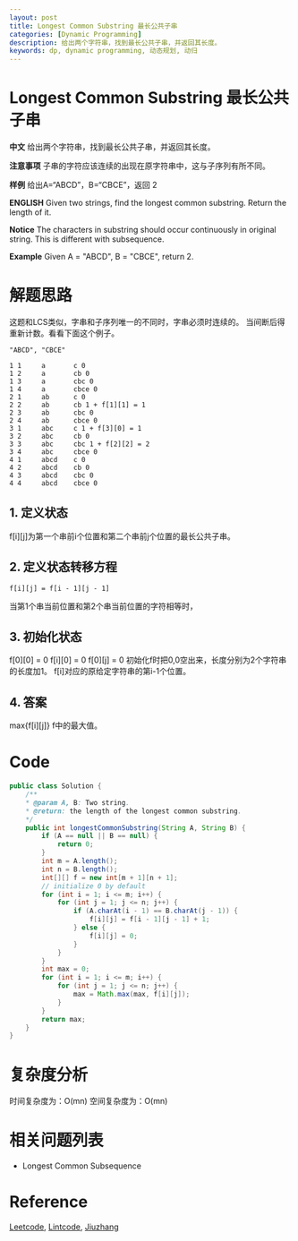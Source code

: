 ```yaml
---
layout: post
title: Longest Common Substring 最长公共子串
categories: [Dynamic Programming]
description: 给出两个字符串，找到最长公共子串，并返回其长度。
keywords: dp, dynamic programming, 动态规划, 动归
---
```


# Longest Common Substring 最长公共子串
**中文**
给出两个字符串，找到最长公共子串，并返回其长度。

**注意事项**
子串的字符应该连续的出现在原字符串中，这与子序列有所不同。

**样例**
给出A=“ABCD”，B=“CBCE”，返回 2

**ENGLISH**
Given two strings, find the longest common substring.
Return the length of it.

**Notice**
The characters in substring should occur continuously in original string. This is different with subsequence.

**Example**
Given A = "ABCD", B = "CBCE", return 2.

# 解题思路
这题和LCS类似，字串和子序列唯一的不同时，字串必须时连续的。
当间断后得重新计数。看看下面这个例子。

```
"ABCD", "CBCE"

1 1     a       c 0
1 2     a       cb 0
1 3     a       cbc 0
1 4     a       cbce 0
2 1     ab      c 0
2 2     ab      cb 1 + f[1][1] = 1
2 3     ab      cbc 0
2 4     ab      cbce 0
3 1     abc     c 1 + f[3][0] = 1
3 2     abc     cb 0
3 3     abc     cbc 1 + f[2][2] = 2
3 4     abc     cbce 0
4 1     abcd    c 0
4 2     abcd    cb 0
4 3     abcd    cbc 0
4 4     abcd    cbce 0
```

## 1. 定义状态
f[i][j]为第一个串前i个位置和第二个串前j个位置的最长公共子串。

## 2. 定义状态转移方程
```
f[i][j] = f[i - 1][j - 1] 
```
当第1个串当前位置和第2个串当前位置的字符相等时，

## 3. 初始化状态
f[0][0] = 0
f[i][0] = 0
f[0][j] = 0
初始化f时把0,0空出来，长度分别为2个字符串的长度加1。
f[i]对应的原给定字符串的第i-1个位置。

## 4. 答案
max{f[i][j]} f中的最大值。

# Code
```java
public class Solution {
    /**
    * @param A, B: Two string.
    * @return: the length of the longest common substring.
    */
    public int longestCommonSubstring(String A, String B) {
        if (A == null || B == null) {
            return 0;
        }
        int m = A.length();
        int n = B.length();
        int[][] f = new int[m + 1][n + 1];
        // initialize 0 by default
        for (int i = 1; i <= m; i++) {
            for (int j = 1; j <= n; j++) {
                if (A.charAt(i - 1) == B.charAt(j - 1)) {
                    f[i][j] = f[i - 1][j - 1] + 1;
                } else {
                    f[i][j] = 0;
                }
            }
        }
        int max = 0;
        for (int i = 1; i <= m; i++) {
            for (int j = 1; j <= n; j++) {
                max = Math.max(max, f[i][j]);
            }
        }
        return max;
    }
}
```

# 复杂度分析
时间复杂度为：O(mn)
空间复杂度为：O(mn)


# 相关问题列表 
* Longest Common Subsequence

# Reference 
[Leetcode](https://leetcode.com/), [Lintcode](http://www.lintcode.com/), [Jiuzhang](www.jiuzhang.com)


